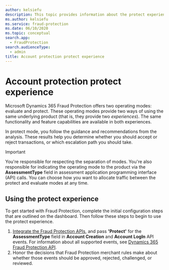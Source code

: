 ```yaml
---
author: kelsiefu
description: This topic provides information about the protect experience in Microsoft Dynamics 365 Fraud Protection.
ms.author: kelsiefu
ms.service: fraud-protection
ms.date: 06/10/2020
ms.topic: conceptual
search.app: 
  - FraudProtection
search.audienceType:
  - admin
title: Account protection protect experience
---
```


# Account protection protect experience

Microsoft Dynamics 365 Fraud Protection offers two operating modes: evaluate and protect. These operating modes provide two ways of using the same underlying product (that is, they provide two *experiences*). The same functionality and feature capabilities are available in both experiences.

In protect mode, you follow the guidance and recommendations from the analysis. These results help you determine whether you should accept or reject transactions, or which escalation path you should take.

> [!IMPORTANT]
> You're responsible for respecting the separation of modes. You're also responsible for indicating the operating mode to the product via the **AssessmentType** field in assessment application programming interface (API) calls. You can choose how you want to allocate traffic between the protect and evaluate modes at any time.

## Using the protect experience

To get started with Fraud Protection, complete the initial configuration steps that are outlined on the dashboard. Then follow these steps to begin to use the protect experience.

1. [Integrate the Fraud Protection APIs](integrate-ap-api.md), and pass **'Protect'** for the **AssessmentType** field in **Account Creation** and **Account LogIn** API events. For information about all supported events, see [Dynamics 365 Fraud Protection API](https://go.microsoft.com/fwlink/?linkid=2084942).
2. Honor the decisions that Fraud Protection merchant rules make about whether those events should be approved, rejected, challenged, or reviewed.
